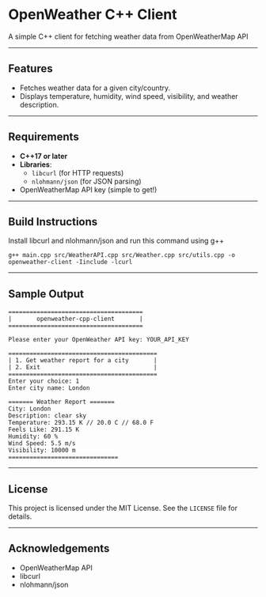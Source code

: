 # OpenWeather C++ Client
A simple C++ client for fetching weather data from OpenWeatherMap API

---

## Features 
- Fetches weather data for a given city/country.
- Displays temperature, humidity, wind speed, visibility, and weather description.

---

## Requirements
- **C++17 or later**
- **Libraries**:
  - `libcurl` (for HTTP requests)
  - `nlohmann/json` (for JSON parsing)
- OpenWeatherMap API key (simple to get!)

---

## Build Instructions 

Install libcurl and nlohmann/json and run this command using g++

```g++ main.cpp src/WeatherAPI.cpp src/Weather.cpp src/utils.cpp -o openweather-client -Iinclude -lcurl```

---

## Sample Output

```
======================================
|       openweather-cpp-client       |
======================================

Please enter your OpenWeather API key: YOUR_API_KEY

==========================================
| 1. Get weather report for a city       |
| 2. Exit                                |
==========================================
Enter your choice: 1
Enter city name: London

======= Weather Report =======
City: London
Description: clear sky
Temperature: 293.15 K // 20.0 C // 68.0 F
Feels Like: 291.15 K
Humidity: 60 %
Wind Speed: 5.5 m/s
Visibility: 10000 m
===============================
```

---

## License

This project is licensed under the MIT License. See the `LICENSE` file for details.

---

## Acknowledgements 

- OpenWeatherMap API
- libcurl
- nlohmann/json